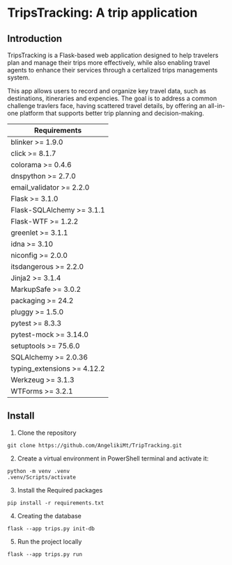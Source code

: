 # **TripsTracking: A trip application**

## **Introduction**

TripsTracking is a Flask-based web application designed to help travelers plan and manage their trips more effectively, while also enabling travel agents to enhance their services through a certalized trips managements system. 

This app allows users to record and organize key travel data, such as destinations, itineraries and expencies. The goal is to address a common challenge travlers face, having scattered travel details, by offering an all-in-one platform that supports better trip planning and decision-making. 

| Requirements                |
| ------------                |
| blinker >= 1.9.0            |
| click >= 8.1.7              |
| colorama >= 0.4.6           |
| dnspython >= 2.7.0          |
| email_validator >= 2.2.0    |
| Flask >= 3.1.0              |
| Flask-SQLAlchemy >= 3.1.1   |
| Flask-WTF >= 1.2.2          |
| greenlet >= 3.1.1           |
| idna >= 3.10                |
| niconfig >= 2.0.0           |
| itsdangerous >= 2.2.0       |
| Jinja2 >= 3.1.4             |
| MarkupSafe >= 3.0.2         |
| packaging >= 24.2           |
| pluggy >= 1.5.0             |
| pytest >= 8.3.3             |
| pytest-mock >= 3.14.0       |
| setuptools >= 75.6.0        |
| SQLAlchemy >= 2.0.36        |
| typing_extensions >= 4.12.2 |
| Werkzeug >= 3.1.3           |
| WTForms >= 3.2.1            |


## **Install** 

1. Clone the repository
```
git clone https://github.com/AngelikiMt/TripTracking.git
```
2. Create a virtual environment in PowerShell terminal and activate it:      

``` 
python -m venv .venv
.venv/Scripts/activate 
```

3. Install the Required packages
```
pip install -r requirements.txt
```
4. Creating the database
```
flask --app trips.py init-db
```
5. Run the project locally
```
flask --app trips.py run
```



